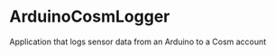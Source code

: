 ArduinoCosmLogger
=================

Application that logs sensor data from an Arduino to a Cosm account